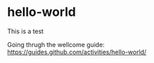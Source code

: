 # hello-world
This is a test

Going thrugh the wellcome guide: https://guides.github.com/activities/hello-world/
